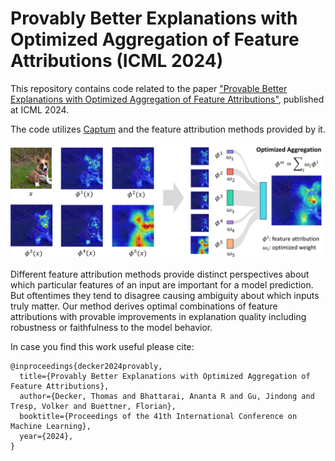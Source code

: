 # Provably Better Explanations with Optimized Aggregation of Feature Attributions (ICML 2024)

This repository contains code related to the paper ["Provable Better Explanations with Optimized Aggregation of Feature Attributions"](https://arxiv.org/abs/2406.05090), published at ICML 2024. 

The code utilizes [Captum](https://captum.ai/) and the feature attribution methods provided by it. 

![overview](./data/overview.png)

Different feature attribution methods provide distinct perspectives about which particular features of an input are important for a model prediction. But oftentimes they tend to disagree causing ambiguity about which inputs truly matter. Our method derives optimal combinations of feature attributions with provable improvements in explanation quality including robustness or faithfulness to the model behavior.

In case you find this work useful please cite:

```
@inproceedings{decker2024provably,
  title={Provably Better Explanations with Optimized Aggregation of Feature Attributions},
  author={Decker, Thomas and Bhattarai, Ananta R and Gu, Jindong and Tresp, Volker and Buettner, Florian},
  booktitle={Proceedings of the 41th International Conference on Machine Learning},
  year={2024},
}
```